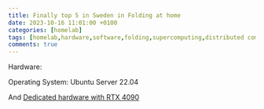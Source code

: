```yaml
---
title: Finally top 5 in Sweden in Folding at home
date: 2023-10-16 11:01:00 +0100
categories: [homelab]
tags: [homelab,hardware,software,folding,supercomputing,distributed computing]     # TAG names should always be lowercase
comments: true
---
```


Hardware:

Operating System: Ubuntu Server 22.04

And [Dedicated hardware with RTX 4090](https://github.com/ms-studio/jekyll-hyperlink-test/)